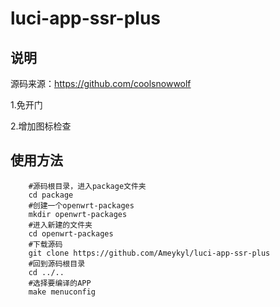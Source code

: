# luci-app-ssr-plus

## 说明
   源码来源：https://github.com/coolsnowwolf
   
1.免开门

2.增加图标检查

## 使用方法
```Brach
    #源码根目录，进入package文件夹
    cd package
    #创建一个openwrt-packages
    mkdir openwrt-packages
    #进入新建的文件夹
    cd openwrt-packages
    #下载源码
    git clone https://github.com/Ameykyl/luci-app-ssr-plus
    #回到源码根目录
    cd ../..
    #选择要编译的APP
    make menuconfig
